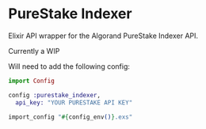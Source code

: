 # PureStake Indexer

Elixir API wrapper for the Algorand PureStake Indexer API.

Currently a WIP

Will need to add the following config:

```elixir
import Config

config :purestake_indexer,
  api_key: "YOUR PURESTAKE API KEY"

import_config "#{config_env()}.exs"
```

